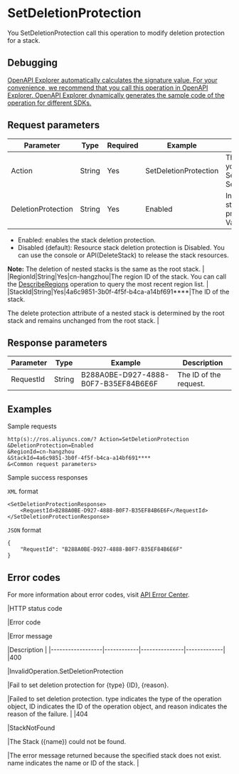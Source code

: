 # SetDeletionProtection

You SetDeletionProtection call this operation to modify deletion protection for a stack.

## Debugging

[OpenAPI Explorer automatically calculates the signature value. For your convenience, we recommend that you call this operation in OpenAPI Explorer. OpenAPI Explorer dynamically generates the sample code of the operation for different SDKs.](https://api.aliyun.com/#product=ROS&api=SetDeletionProtection&type=RPC&version=2019-09-10)

## Request parameters

|Parameter|Type|Required|Example|Description|
|---------|----|--------|-------|-----------|
|Action|String|Yes|SetDeletionProtection|The operation that you want to perform. Set the value to SetDeletionProtection. |
|DeletionProtection|String|Yes|Enabled|Indicates whether stack deletion protection is enabled. Valid values:

 -   Enabled: enables the stack deletion protection.
-   Disabled \(default\): Resource stack deletion protection is Disabled. You can use the console or API\(DeleteStack\) to release the stack resources.

 **Note:** The deletion of nested stacks is the same as the root stack. |
|RegionId|String|Yes|cn-hangzhou|The region ID of the stack. You can call the [DescribeRegions](~~131035~~) operation to query the most recent region list. |
|StackId|String|Yes|4a6c9851-3b0f-4f5f-b4ca-a14bf691\*\*\*\*|The ID of the stack.

 The delete protection attribute of a nested stack is determined by the root stack and remains unchanged from the root stack. |

## Response parameters

|Parameter|Type|Example|Description|
|---------|----|-------|-----------|
|RequestId|String|B288A0BE-D927-4888-B0F7-B35EF84B6E6F|The ID of the request. |

## Examples

Sample requests

```
http(s)://ros.aliyuncs.com/? Action=SetDeletionProtection
&DeletionProtection=Enabled
&RegionId=cn-hangzhou
&StackId=4a6c9851-3b0f-4f5f-b4ca-a14bf691****
&<Common request parameters>
```

Sample success responses

`XML` format

```
<SetDeletionProtectionResponse>
    <RequestId>B288A0BE-D927-4888-B0F7-B35EF84B6E6F</RequestId>
</SetDeletionProtectionResponse>
```

`JSON` format

```
{
    "RequestId": "B288A0BE-D927-4888-B0F7-B35EF84B6E6F"
}
```

## Error codes

For more information about error codes, visit [API Error Center](https://error-center.alibabacloud.com/status/product/ROS).

|HTTP status code

|Error code

|Error message

|Description |
|------------------|------------|---------------|-------------|
|400

|InvalidOperation.SetDeletionProtection

|Fail to set deletion protection for \{type\} \{ID\}, \{reason\}.

|Failed to set deletion protection. type indicates the type of the operation object, ID indicates the ID of the operation object, and reason indicates the reason of the failure. |
|404

|StackNotFound

|The Stack \(\{name\}\) could not be found.

|The error message returned because the specified stack does not exist. name indicates the name or ID of the stack. |

